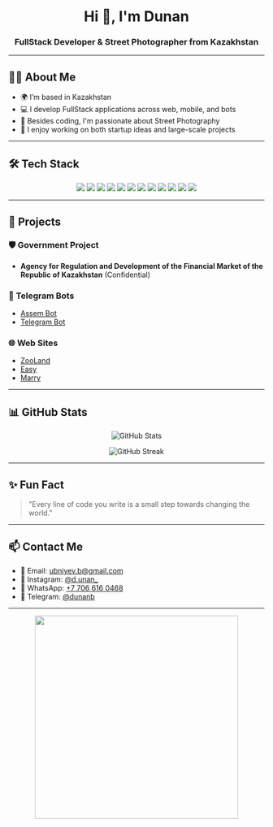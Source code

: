 <h1 align="center">Hi 👋, I'm Dunan</h1>
<h3 align="center">FullStack Developer & Street Photographer from Kazakhstan</h3>

---

## 🧑‍💻 About Me
- 🌍 I’m based in Kazakhstan
- 💻 I develop FullStack applications across web, mobile, and bots
- 📸 Besides coding, I'm passionate about Street Photography
- 🚀 I enjoy working on both startup ideas and large-scale projects

---

## 🛠️ Tech Stack

<div align="center">
  <img src="https://img.shields.io/badge/HTML5-E34F26?style=flat&logo=html5&logoColor=white"/>
  <img src="https://img.shields.io/badge/CSS3-1572B6?style=flat&logo=css3&logoColor=white"/>
  <img src="https://img.shields.io/badge/JavaScript-F7DF1E?style=flat&logo=javascript&logoColor=black"/>
  <img src="https://img.shields.io/badge/Vue.js-35495E?style=flat&logo=vue.js&logoColor=4FC08D"/>
  <img src="https://img.shields.io/badge/Node.js-339933?style=flat&logo=node.js&logoColor=white"/>
  <img src="https://img.shields.io/badge/PHP-777BB4?style=flat&logo=php&logoColor=white"/>
  <img src="https://img.shields.io/badge/Python-3776AB?style=flat&logo=python&logoColor=white"/>
  <img src="https://img.shields.io/badge/Django-092E20?style=flat&logo=django&logoColor=white"/>
  <img src="https://img.shields.io/badge/SQL-4479A1?style=flat&logo=mysql&logoColor=white"/>
  <img src="https://img.shields.io/badge/NoSQL-005571?style=flat&logo=mongodb&logoColor=white"/>
  <img src="https://img.shields.io/badge/Nginx-009639?style=flat&logo=nginx&logoColor=white"/>
  <img src="https://img.shields.io/badge/Gunicorn-499848?style=flat&logo=gunicorn&logoColor=white"/>
</div>

---

## 📂 Projects

### 🛡️ Government Project
- **Agency for Regulation and Development of the Financial Market of the Republic of Kazakhstan** (Confidential)

### 🤖 Telegram Bots
- [Assem Bot](https://github.com/dunanhub/Assem.git)
- [Telegram Bot](https://github.com/dunanhub/telegramBot.git)

### 🌐 Web Sites
- [ZooLand](https://github.com/dunanhub/ZooLand.git)
- [Easy](https://github.com/dunanhub/Easy.git)
- [Marry](https://github.com/dunanhub/marry.git)

---

## 📊 GitHub Stats

<p align="center">
  <img src="https://github-readme-stats.vercel.app/api?username=dunanhub&show_icons=true&theme=transparent" alt="GitHub Stats"/>
</p>

<p align="center">
  <img src="https://github-readme-streak-stats.herokuapp.com/?user=dunanhub&theme=transparent" alt="GitHub Streak"/>
</p>

---

## ✨ Fun Fact
> "Every line of code you write is a small step towards changing the world."

---

## 📫 Contact Me

- 📧 Email: [ubniyev.b@gmail.com](mailto:ubniyev.b@gmail.com)
- 📸 Instagram: [@d.unan_](https://instagram.com/d.unan_)
- 💬 WhatsApp: [+7 706 616 0468](https://wa.me/77066160468)
- 📱 Telegram: [@dunanb](https://t.me/dunanb)

---

<div align="center">
  <img src="https://media.giphy.com/media/qgQUggAC3Pfv687qPC/giphy.gif" width="400" />
</div>
